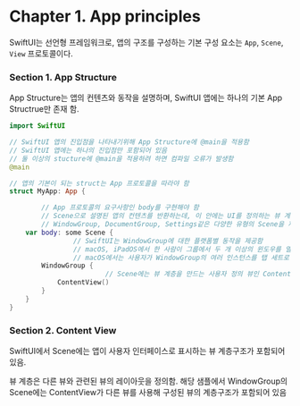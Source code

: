 # Chapter 1. App principles

SwiftUI는 선언형 프레임워크로, 앱의 구조를 구성하는 기본 구성 요소는 `App`, `Scene`, `View` 프로토콜이다.

### Section 1. App Structure

App Structure는 앱의 컨텐츠와 동작을 설명하며, SwiftUI 앱에는 하나의 기본 App Structrue만 존재 함.

```swift
import SwiftUI

// SwiftUI 앱의 진입점을 나타내기위해 App Structure에 @main을 적용함
// SwiftUI 앱에는 하나의 진입점만 포함되어 있음
// 둘 이상의 stucture에 @main을 적용하려 하면 컴파일 오류가 발생함
@main

// 앱의 기본이 되는 struct는 App 프로토콜을 따라야 함
struct MyApp: App {

		// App 프로토콜의 요구사항인 body를 구현해야 함
		// Scene으로 설명된 앱의 컨텐츠를 반환하는데, 이 안에는 UI를 정의하는 뷰 계층구조가 포함되어있음
		// WindowGroup, DocumentGroup, Settings같은 다양한 유형의 Scene을 제공할 수 있음
    var body: some Scene {
				// SwiftUI는 WindowGroup에 대한 플랫폼별 동작을 제공함
				// macOS, iPadOS에서 한 사람이 그룹에서 두 개 이상의 윈도우를 열 수 있음
				// macOS에서는 사용자가 WindowGroup의 여러 인스턴스를 탭 세트로 결합할 수 있음
        WindowGroup {
						// Scene에는 뷰 계층을 만드는 사용자 정의 뷰인 ContentView가 포함되어 있음
            ContentView()
        }
    }
}
```

### Section 2. Content View

SwiftUI에서 Scene에는 앱이 사용자 인터페이스로 표시하는 뷰 계층구조가 포함되어 있음.

뷰 계층은 다른 뷰와 관련된 뷰의 레이아웃을 정의함. 해당 샘플에서 WindowGroup의 Scene에는 ContentView가 다른 뷰를 사용해 구성된 뷰의 계층구조가 포함되어 있음

